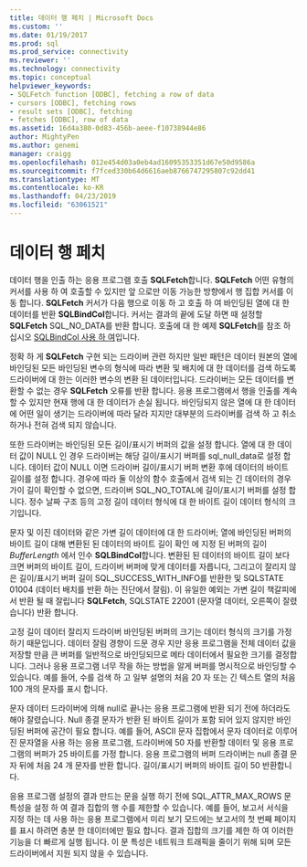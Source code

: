 ```yaml
---
title: 데이터 행 페치 | Microsoft Docs
ms.custom: ''
ms.date: 01/19/2017
ms.prod: sql
ms.prod_service: connectivity
ms.reviewer: ''
ms.technology: connectivity
ms.topic: conceptual
helpviewer_keywords:
- SQLFetch function [ODBC], fetching a row of data
- cursors [ODBC], fetching rows
- result sets [ODBC], fetching
- fetches [ODBC], row of data
ms.assetid: 16d4a380-0d83-456b-aeee-f10738944e86
author: MightyPen
ms.author: genemi
manager: craigg
ms.openlocfilehash: 012e454d03a0eb4ad16095353351d67e50d9586a
ms.sourcegitcommit: f7fced330b64d6616aeb8766747295807c92dd41
ms.translationtype: MT
ms.contentlocale: ko-KR
ms.lasthandoff: 04/23/2019
ms.locfileid: "63061521"
---
```

# <a name="fetching-a-row-of-data"></a>데이터 행 페치
데이터 행을 인출 하는 응용 프로그램 호출 **SQLFetch**합니다. **SQLFetch** 어떤 유형의 커서를 사용 하 여 호출할 수 있지만 앞 으로만 이동 가능한 방향에서 행 집합 커서를 이동 합니다. **SQLFetch** 커서가 다음 행으로 이동 하 고 호출 하 여 바인딩된 열에 대 한 데이터를 반환 **SQLBindCol**합니다. 커서는 결과의 끝에 도달 하면 때 설정할 **SQLFetch** SQL_NO_DATA를 반환 합니다. 호출에 대 한 예제 **SQLFetch**를 참조 하십시오 [SQLBindCol 사용 하 여](../../../odbc/reference/develop-app/using-sqlbindcol.md)입니다.  
  
 정확 하 게 **SQLFetch** 구현 되는 드라이버 관련 하지만 일반 패턴은 데이터 원본의 열에 바인딩된 모든 바인딩된 변수의 형식에 따라 변환 및 배치에 대 한 데이터를 검색 하도록 드라이버에 대 한는 이러한 변수의 변환 된 데이터입니다. 드라이버는 모든 데이터를 변환할 수 없는 경우 **SQLFetch** 오류를 반환 합니다. 응용 프로그램에서 행을 인출를 계속할 수 있지만 현재 행에 대 한 데이터가 손실 됩니다. 바인딩되지 않은 열에 대 한 데이터에 어떤 일이 생기는 드라이버에 따라 달라 지지만 대부분의 드라이버를 검색 하 고 취소 하거나 전혀 검색 되지 않습니다.  
  
 또한 드라이버는 바인딩된 모든 길이/표시기 버퍼의 값을 설정 합니다. 열에 대 한 데이터 값이 NULL 인 경우 드라이버는 해당 길이/표시기 버퍼를 sql_null_data로 설정 합니다. 데이터 값이 NULL 이면 드라이버 길이/표시기 버퍼 변환 후에 데이터의 바이트 길이를 설정 합니다. 경우에 따라 둘 이상의 함수 호출에서 검색 되는 긴 데이터의 경우가이 길이 확인할 수 없으면, 드라이버 SQL_NO_TOTAL에 길이/표시기 버퍼를 설정 합니다. 정수 날짜 구조 등의 고정 길이 데이터 형식에 대 한 바이트 길이 데이터 형식의 크기입니다.  
  
 문자 및 이진 데이터와 같은 가변 길이 데이터에 대 한 드라이버; 열에 바인딩된 버퍼의 바이트 길이 대해 변환된 된 데이터의 바이트 길이 확인 에 지정 된 버퍼의 길이 *BufferLength* 에서 인수 **SQLBindCol**합니다. 변환된 된 데이터의 바이트 길이 보다 크면 버퍼의 바이트 길이, 드라이버 버퍼에 맞게 데이터를 자릅니다, 그리고이 잘리지 않은 길이/표시기 버퍼 길이 SQL_SUCCESS_WITH_INFO를 반환한 및 SQLSTATE 01004 (데이터 배치를 반환 하는 진단에서 잘림). 이 유일한 예외는 가변 길이 책갈피에서 반환 될 때 잘립니다 **SQLFetch**, SQLSTATE 22001 (문자열 데이터, 오른쪽이 잘렸습니다) 반환 합니다.  
  
 고정 길이 데이터 잘리지 드라이버 바인딩된 버퍼의 크기는 데이터 형식의 크기를 가정 하기 때문입니다. 데이터 잘림 경향이 드문 경우 지만 응용 프로그램을 전체 데이터 값을 저장할 만큼 큰 버퍼를 일반적으로 바인딩되므로 메타 데이터에서 필요한 크기를 결정합니다. 그러나 응용 프로그램 너무 작을 하는 방법을 알게 버퍼를 명시적으로 바인딩할 수 있습니다. 예를 들어, 수를 검색 하 고 일부 설명의 처음 20 자 또는 긴 텍스트 열의 처음 100 개의 문자를 표시 합니다.  
  
 문자 데이터 드라이버에 의해 null로 끝나는 응용 프로그램에 반환 되기 전에 하더라도 해야 잘렸습니다. Null 종결 문자가 반환 된 바이트 길이가 포함 되어 있지 않지만 바인딩된 버퍼에 공간이 필요 합니다. 예를 들어, ASCII 문자 집합에서 문자 데이터로 이루어진 문자열을 사용 하는 응용 프로그램, 드라이버에 50 자를 반환할 데이터 및 응용 프로그램의 버퍼가 25 바이트를 가정 합니다. 응용 프로그램의 버퍼 드라이버는 null 종결 문자 뒤에 처음 24 개 문자를 반환 합니다. 길이/표시기 버퍼의 바이트 길이 50 반환합니다.  
  
 응용 프로그램 설정의 결과 만드는 문을 실행 하기 전에 SQL_ATTR_MAX_ROWS 문 특성을 설정 하 여 결과 집합의 행 수를 제한할 수 있습니다. 예를 들어, 보고서 서식을 지정 하는 데 사용 하는 응용 프로그램에서 미리 보기 모드에는 보고서의 첫 번째 페이지를 표시 하려면 충분 한 데이터에만 필요 합니다. 결과 집합의 크기를 제한 하 여 이러한 기능을 더 빠르게 실행 됩니다. 이 문 특성은 네트워크 트래픽을 줄이기 위해 되며 모든 드라이버에서 지원 되지 않을 수 있습니다.
